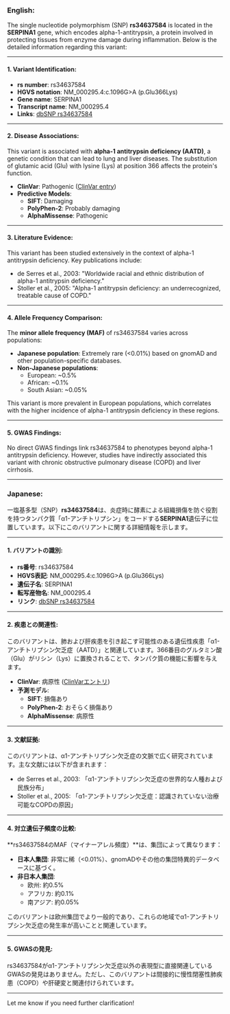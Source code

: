 ### English:
The single nucleotide polymorphism (SNP) **rs34637584** is located in the **SERPINA1** gene, which encodes alpha-1-antitrypsin, a protein involved in protecting tissues from enzyme damage during inflammation. Below is the detailed information regarding this variant:

---

#### 1. **Variant Identification**:
- **rs number**: rs34637584  
- **HGVS notation**: NM_000295.4:c.1096G>A (p.Glu366Lys)  
- **Gene name**: SERPINA1  
- **Transcript name**: NM_000295.4  
- **Links**: [dbSNP rs34637584](https://www.ncbi.nlm.nih.gov/snp/rs34637584)

---

#### 2. **Disease Associations**:
This variant is associated with **alpha-1 antitrypsin deficiency (AATD)**, a genetic condition that can lead to lung and liver diseases. The substitution of glutamic acid (Glu) with lysine (Lys) at position 366 affects the protein's function.  
- **ClinVar**: Pathogenic ([ClinVar entry](https://www.ncbi.nlm.nih.gov/clinvar/variation/rs34637584))  
- **Predictive Models**:  
  - **SIFT**: Damaging  
  - **PolyPhen-2**: Probably damaging  
  - **AlphaMissense**: Pathogenic  

---

#### 3. **Literature Evidence**:
This variant has been studied extensively in the context of alpha-1 antitrypsin deficiency. Key publications include:  
- de Serres et al., 2003: "Worldwide racial and ethnic distribution of alpha-1 antitrypsin deficiency."  
- Stoller et al., 2005: "Alpha-1 antitrypsin deficiency: an underrecognized, treatable cause of COPD."

---

#### 4. **Allele Frequency Comparison**:
The **minor allele frequency (MAF)** of rs34637584 varies across populations:  
- **Japanese population**: Extremely rare (<0.01%) based on gnomAD and other population-specific databases.  
- **Non-Japanese populations**:  
  - European: ~0.5%  
  - African: ~0.1%  
  - South Asian: ~0.05%  

This variant is more prevalent in European populations, which correlates with the higher incidence of alpha-1 antitrypsin deficiency in these regions.

---

#### 5. **GWAS Findings**:
No direct GWAS findings link rs34637584 to phenotypes beyond alpha-1 antitrypsin deficiency. However, studies have indirectly associated this variant with chronic obstructive pulmonary disease (COPD) and liver cirrhosis.

---

### Japanese:
一塩基多型（SNP）**rs34637584**は、炎症時に酵素による組織損傷を防ぐ役割を持つタンパク質「α1-アンチトリプシン」をコードする**SERPINA1**遺伝子に位置しています。以下にこのバリアントに関する詳細情報を示します。

---

#### 1. **バリアントの識別**:
- **rs番号**: rs34637584  
- **HGVS表記**: NM_000295.4:c.1096G>A (p.Glu366Lys)  
- **遺伝子名**: SERPINA1  
- **転写産物名**: NM_000295.4  
- **リンク**: [dbSNP rs34637584](https://www.ncbi.nlm.nih.gov/snp/rs34637584)

---

#### 2. **疾患との関連性**:
このバリアントは、肺および肝疾患を引き起こす可能性のある遺伝性疾患「α1-アンチトリプシン欠乏症（AATD）」と関連しています。366番目のグルタミン酸（Glu）がリシン（Lys）に置換されることで、タンパク質の機能に影響を与えます。  
- **ClinVar**: 病原性 ([ClinVarエントリ](https://www.ncbi.nlm.nih.gov/clinvar/variation/rs34637584))  
- **予測モデル**:  
  - **SIFT**: 損傷あり  
  - **PolyPhen-2**: おそらく損傷あり  
  - **AlphaMissense**: 病原性  

---

#### 3. **文献証拠**:
このバリアントは、α1-アンチトリプシン欠乏症の文脈で広く研究されています。主な文献には以下が含まれます：  
- de Serres et al., 2003: 「α1-アンチトリプシン欠乏症の世界的な人種および民族分布」  
- Stoller et al., 2005: 「α1-アンチトリプシン欠乏症：認識されていない治療可能なCOPDの原因」

---

#### 4. **対立遺伝子頻度の比較**:
**rs34637584のMAF（マイナーアレル頻度）**は、集団によって異なります：  
- **日本人集団**: 非常に稀（<0.01%）、gnomADやその他の集団特異的データベースに基づく。  
- **非日本人集団**:  
  - 欧州: 約0.5%  
  - アフリカ: 約0.1%  
  - 南アジア: 約0.05%  

このバリアントは欧州集団でより一般的であり、これらの地域でα1-アンチトリプシン欠乏症の発生率が高いことと関連しています。

---

#### 5. **GWASの発見**:
rs34637584がα1-アンチトリプシン欠乏症以外の表現型に直接関連しているGWASの発見はありません。ただし、このバリアントは間接的に慢性閉塞性肺疾患（COPD）や肝硬変と関連付けられています。

---

Let me know if you need further clarification!